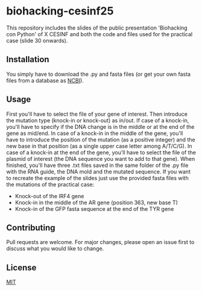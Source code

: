 # biohacking-cesinf25
This repository includes the slides of the public presentation 'Biohacking con Python' of X CESINF and both the code and files used for the practical case (slide 30 onwards).

## Installation
You simply have to download the .py and fasta files (or get your own fasta files from a database as [NCBI](https://www.ncbi.nlm.nih.gov/)).

## Usage
First you'll have to select the file of your gene of interest. Then introduce the mutation type (knock-in or knock-out) as in/out. If case of a knock-in, you'll have to specify if the DNA change is in the middle or at the end of the gene as mid/end. In case of a knock-in in the middle of the gene, you'll have to introduce the position of the mutation (as a positive integer) and the new base in that position (as a single upper case letter among A/T/C/G). In case of a knock-in at the end of the gene, you'll have to select the file of the plasmid of interest (the DNA sequence you want to add to that gene). When finished, you'll have three .txt files saved in the same folder of the .py file with the RNA guide, the DNA mold and the mutated sequence.
If you want to recreate the example of the slides just use the provided fasta files with the mutations of the practical case:
- Knock-out of the IRF4 gene
- Knock-in in the middle of the AR gene (position 363, new base T)
- Knock-in of the GFP fasta sequence at the end of the TYR gene

## Contributing
Pull requests are welcome. For major changes, please open an issue first to discuss what you would like to change.

## License
[MIT](https://choosealicense.com/licenses/mit/)
